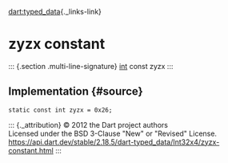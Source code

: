 [dart:typed\_data](../../dart-typed_data/dart-typed_data-library){._links-link}

zyzx constant
=============

::: {.section .multi-line-signature}
[int](../../dart-core/int-class) const zyzx
:::

Implementation {#source}
--------------

``` {.language-dart data-language="dart"}
static const int zyzx = 0x26;
```

::: {._attribution}
© 2012 the Dart project authors\
Licensed under the BSD 3-Clause \"New\" or \"Revised\" License.\
<https://api.dart.dev/stable/2.18.5/dart-typed_data/Int32x4/zyzx-constant.html>
:::
